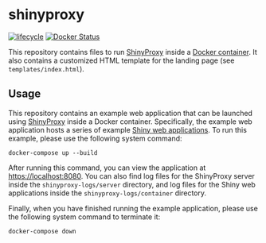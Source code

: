 # shinyproxy

[![lifecycle](https://img.shields.io/badge/Lifecycle-experimental-orange.svg)](https://lifecycle.r-lib.org/articles/stages.html)
[![Docker Status](https://img.shields.io/docker/cloud/build/naturecons/shinyproxy?label=Docker%20build)](https://hub.docker.com/r/naturecons/shinyproxy)

This repository contains files to run [ShinyProxy](https://www.shinyproxy.io/) inside a [Docker container](https://www.docker.com/). It also contains a customized HTML template for the landing page (see `templates/index.html`).

## Usage

This repository contains an example web application that can be launched using [ShinyProxy](https://www.shinyproxy.io/) inside a Docker container. Specifically, the example web application hosts a series of example [Shiny web applications](https://shiny.rstudio.com/). To run this example, please use the following system command:

```
docker-compose up --build
```

After running this command, you can view the application at [https://localhost:8080](https://localhost:8080). You can also find log files for the ShinyProxy server inside the `shinyproxy-logs/server` directory, and log files for the Shiny web applications inside the `shinyproxy-logs/container` directory.

Finally, when you have finished running the example application, please use the following system command to terminate it:

```
docker-compose down
```
